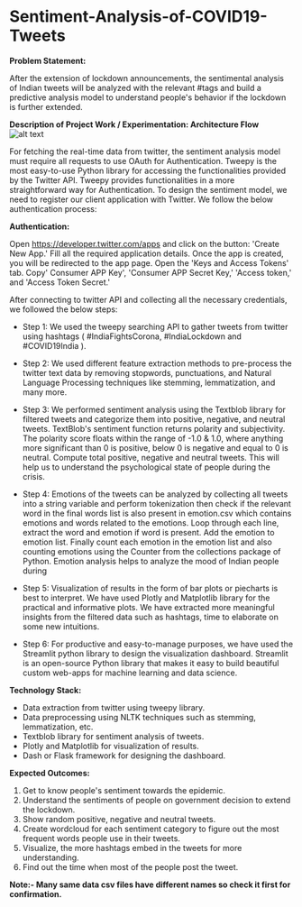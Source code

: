 # Sentiment-Analysis-of-COVID19-Tweets

**Problem Statement:**

After the extension of lockdown announcements, the sentimental analysis of Indian tweets will be analyzed with the relevant #tags and build a predictive analysis model to understand people's behavior if the lockdown is further extended.

**Description of Project Work / Experimentation: Architecture Flow**
![alt text](https://drive.google.com/file/d/10LBsc_jpDehDQ_Nq4pxIUOcZNlv6Tj56/view?usp=sharing)

For fetching the real-time data from twitter, the sentiment analysis model must require all requests to use OAuth for Authentication. Tweepy is the most easy-to-use Python library for accessing the functionalities provided by the Twitter API. Tweepy provides functionalities in a more straightforward way for Authentication. To design the sentiment model, we need to register our client application with Twitter. We follow the below authentication process:

**Authentication:** 

Open https://developer.twitter.com/apps and click on the button: 'Create New App.' Fill all the required application details. Once the app is created, you will be redirected to the app page. Open the 'Keys and Access Tokens' tab. Copy' Consumer APP Key', 'Consumer APP Secret Key,' 'Access token,' and 'Access Token Secret.'

After connecting to twitter API and collecting all the necessary credentials, we followed the below steps:

- Step 1: We used the tweepy searching API to gather tweets from twitter using hashtags ( #IndiaFightsCorona, #IndiaLockdown and #COVID19India ).

- Step 2: We used different feature extraction methods to pre-process the twitter text data by removing stopwords, punctuations, and Natural Language Processing techniques like stemming, lemmatization, and many more.

- Step 3: We performed sentiment analysis using the Textblob library for filtered tweets and categorize them into positive, negative, and neutral tweets. TextBlob's sentiment function returns polarity and subjectivity. The polarity score floats within the range of -1.0 & 1.0, where anything more significant than 0 is positive, below 0 is negative and equal to 0 is neutral. Compute total positive, negative and neutral tweets. This will help us to understand the psychological state of people during the crisis.

- Step 4: Emotions of the tweets can be analyzed by collecting all tweets into a string variable and  perform tokenization then check if the relevant word in the final words list is also present in emotion.csv  which contains emotions and words  related to the emotions. Loop through each line, extract the word and emotion if word is present. Add the emotion to emotion list. Finally count each emotion in the emotion list and also counting emotions using the Counter from the collections package of Python. Emotion analysis helps to analyze the mood of Indian people during

- Step 5: Visualization of results in the form of bar plots or piecharts is best to interpret. We have used Plotly and Matplotlib library for the practical and informative plots. We have extracted more meaningful insights from the filtered data such as hashtags, time to elaborate on some new intuitions.

- Step 6: For productive and easy-to-manage purposes, we have used the Streamlit python library to design the visualization dashboard. Streamlit is an open-source Python library that makes it easy to build beautiful custom web-apps for machine learning and data science.

**Technology Stack:**

- Data extraction from twitter using tweepy library.
- Data preprocessing using NLTK techniques such as stemming, lemmatization, etc.
- Textblob library for sentiment analysis of tweets.
- Plotly and Matplotlib for visualization of results.
- Dash or Flask framework for designing the dashboard.


**Expected Outcomes:**

1.   Get to know people's sentiment towards the epidemic.
2.   Understand the sentiments of people on government decision to extend the lockdown.
3.   Show random positive, negative and neutral tweets.
4.   Create wordcloud for each sentiment category to figure out the most frequent words people use in their tweets.
5.   Visualize, the more hashtags embed in the tweets for more understanding.
6.   Find out the time when most of the people post the tweet.

**Note:- Many same data csv files have different names so check it first for confirmation.** 
